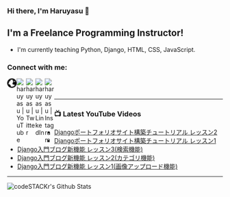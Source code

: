 ### Hi there, I'm Haruyasu 👋

## I'm a Freelance Programming Instructor!
- I'm currently teaching Python, Django, HTML, CSS, JavaScript.

### Connect with me:

[<img align="left" alt="harusoft.net" width="22px" src="https://raw.githubusercontent.com/iconic/open-iconic/master/svg/globe.svg" />][website]
[<img align="left" alt="haruyasu | YouTube" width="22px" src="https://cdn.jsdelivr.net/npm/simple-icons@v3/icons/youtube.svg" />][youtube]
[<img align="left" alt="haruyasu | Twitter" width="22px" src="https://cdn.jsdelivr.net/npm/simple-icons@v3/icons/twitter.svg" />][twitter]
[<img align="left" alt="haruyasu | LinkedIn" width="22px" src="https://cdn.jsdelivr.net/npm/simple-icons@v3/icons/linkedin.svg" />][linkedin]
[<img align="left" alt="haruyasu | Instagram" width="22px" src="https://cdn.jsdelivr.net/npm/simple-icons@v3/icons/instagram.svg" />][instagram]

<br />
<br />

---

### 📺 Latest YouTube Videos
<!-- YOUTUBE:START -->
- [Djangoポートフォリオサイト構築チュートリアル レッスン2](https://www.youtube.com/watch?v=zI18gQPzdCI)
- [Djangoポートフォリオサイト構築チュートリアル レッスン1](https://www.youtube.com/watch?v=BxQY3D9s_Mc)
- [Django入門ブログ新機能 レッスン3(検索機能)](https://www.youtube.com/watch?v=QP-VpN6KF40)
- [Django入門ブログ新機能 レッスン2(カテゴリ機能)](https://www.youtube.com/watch?v=gMWXLCir1Qw)
- [Django入門ブログ新機能 レッスン1(画像アップロード機能)](https://www.youtube.com/watch?v=1mGna_-daCk)
<!-- YOUTUBE:END -->

---

<img align="left" alt="codeSTACKr's Github Stats" src="https://github-readme-stats.vercel.app/api?username=haruyasu&show_icons=true&hide_border=true" />

[website]: https://harusoft.net/
[twitter]: https://twitter.com/hathle
[youtube]: https://www.youtube.com/channel/UCjpXqPZM1UPJoiyNVUTixqQ/
[instagram]: https://www.instagram.com/hathle/
[linkedin]: https://www.linkedin.com/in/haruyasu/
